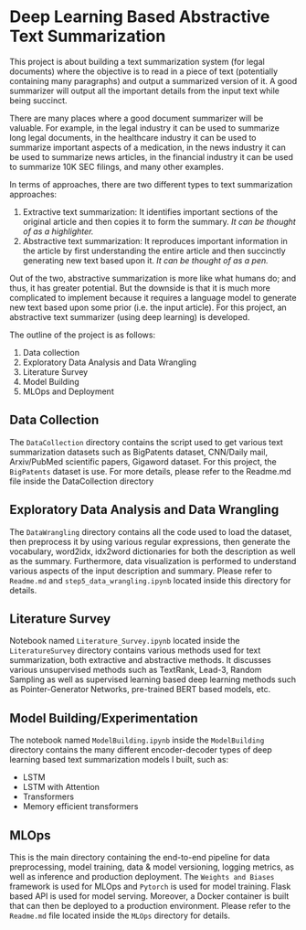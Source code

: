 # Deep Learning Based Abstractive Text Summarization
This project is about building a text summarization system (for legal documents) where the objective is to read in a piece of text (potentially containing many paragraphs) and output a summarized version of it. A good summarizer will output all the important details from the input text while being succinct.

There are many places where a good document summarizer will be valuable. For example, in the legal industry it can be used to summarize long legal documents, in the healthcare industry it can be used to summarize important aspects of a medication, in the news industry it can be used to summarize news articles, in the financial industry it can be used to summarize 10K SEC filings, and many other examples.

In terms of approaches, there are two different types to text summarization approaches:
1. Extractive text summarization: It identifies important sections of the original article and then copies it to form the summary. *It can be thought of as a highlighter.*
2. Abstractive text summarization: It reproduces important information in the article by first understanding the entire article and then succinctly generating new text based upon it. *It can be thought of as a pen.*

Out of the two, abstractive summarization is more like what humans do; and thus, it has greater potential. But the downside is that it is much more complicated to implement because it requires a language model to generate new text based upon some prior (i.e. the input article). For this project, an abstractive text summarizer (using deep learning) is developed.

The outline of the project is as follows:
1. Data collection
2. Exploratory Data Analysis and Data Wrangling
3. Literature Survey
4. Model Building
5. MLOps and Deployment


## Data Collection
The `DataCollection` directory contains the script used to get various text summarization datasets such as BigPatents dataset, CNN/Daily mail, Arxiv/PubMed scientific papers, Gigaword dataset. For this project, the `BigPatents` dataset is use. For more details, please refer to the Readme.md file inside the DataCollection directory

## Exploratory Data Analysis and Data Wrangling
The `DataWrangling` directory contains all the code used to load the dataset, then preprocess it by using various regular expressions, then generate the vocabulary, word2idx, idx2word dictionaries for both the description as well as the summary. Furthermore, data visualization is performed to understand various aspects of the input description and summary. Please refer to `Readme.md` and `step5_data_wrangling.ipynb` located inside this directory for details. 

## Literature Survey
Notebook named `Literature_Survey.ipynb` located inside the `LiteratureSurvey` directory contains various methods used for text summarization, both extractive and abstractive methods. It discusses various unsupervised methods such as TextRank, Lead-3, Random Sampling as well as supervised learning based deep learning methods such as Pointer-Generator Networks, pre-trained BERT based models, etc.

## Model Building/Experimentation
The notebook named `ModelBuilding.ipynb` inside the `ModelBuilding` directory contains the many different encoder-decoder types of deep learning based text summarization models I built, such as:
- LSTM
- LSTM with Attention
- Transformers
- Memory efficient transformers

## MLOps
This is the main directory containing the end-to-end pipeline for data preprocessing, model training, data & model versioning, logging metrics, as well as inference and production deployment. The `Weights and Biases` framework is used for MLOps and `Pytorch` is used for model training. Flask based API is used for model serving. Moreover, a Docker container is built that can then be deployed to a production environment. Please refer to the `Readme.md` file located inside the `MLOps` directory for details.
